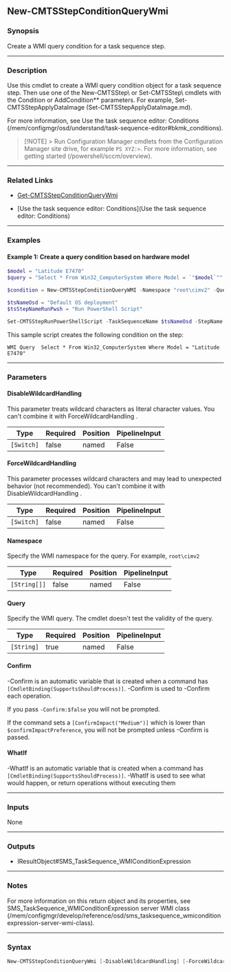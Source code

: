 New-CMTSStepConditionQueryWmi
-----------------------------




### Synopsis
Create a WMI query condition for a task sequence step.



---


### Description

Use this cmdlet to create a WMI query condition object for a task sequence step. Then use one of the New-CMTSStep\ or Set-CMTSStep\ cmdlets with the Condition or AddCondition** parameters. For example, Set-CMTSStepApplyDataImage (Set-CMTSStepApplyDataImage.md).



For more information, see Use the task sequence editor: Conditions (/mem/configmgr/osd/understand/task-sequence-editor#bkmk_conditions).



> [!NOTE] > Run Configuration Manager cmdlets from the Configuration Manager site drive, for example `PS XYZ:>`. For more information, see getting started (/powershell/sccm/overview).



---


### Related Links
* [Get-CMTSStepConditionQueryWmi](Get-CMTSStepConditionQueryWmi)



* [Use the task sequence editor: Conditions](Use the task sequence editor: Conditions)





---


### Examples
#### Example 1: Create a query condition based on hardware model
```PowerShell
$model = "Latitude E7470"
$query = "Select * From Win32_ComputerSystem Where Model = `"$model`""

$condition = New-CMTSStepConditionQueryWMI -Namespace "root\cimv2" -Query $query

$tsNameOsd = "Default OS deployment"
$tsStepNameRunPwsh = "Run PowerShell Script"

Set-CMTSStepRunPowerShellScript -TaskSequenceName $tsNameOsd -StepName $tsStepNameRunPwsh -AddCondition $condition
```
This sample script creates the following condition on the step:


`WMI Query  Select * From Win32_ComputerSystem Where Model = "Latitude E7470"`


---


### Parameters
#### **DisableWildcardHandling**

This parameter treats wildcard characters as literal character values. You can't combine it with ForceWildcardHandling .






|Type      |Required|Position|PipelineInput|
|----------|--------|--------|-------------|
|`[Switch]`|false   |named   |False        |



#### **ForceWildcardHandling**

This parameter processes wildcard characters and may lead to unexpected behavior (not recommended). You can't combine it with DisableWildcardHandling .






|Type      |Required|Position|PipelineInput|
|----------|--------|--------|-------------|
|`[Switch]`|false   |named   |False        |



#### **Namespace**

Specify the WMI namespace for the query. For example, `root\cimv2`






|Type        |Required|Position|PipelineInput|
|------------|--------|--------|-------------|
|`[String[]]`|false   |named   |False        |



#### **Query**

Specify the WMI query. The cmdlet doesn't test the validity of the query.






|Type      |Required|Position|PipelineInput|
|----------|--------|--------|-------------|
|`[String]`|true    |named   |False        |



#### **Confirm**
-Confirm is an automatic variable that is created when a command has ```[CmdletBinding(SupportsShouldProcess)]```.
-Confirm is used to -Confirm each operation.

If you pass ```-Confirm:$false``` you will not be prompted.


If the command sets a ```[ConfirmImpact("Medium")]``` which is lower than ```$confirmImpactPreference```, you will not be prompted unless -Confirm is passed.

#### **WhatIf**
-WhatIf is an automatic variable that is created when a command has ```[CmdletBinding(SupportsShouldProcess)]```.
-WhatIf is used to see what would happen, or return operations without executing them


---


### Inputs
None





---


### Outputs
* IResultObject#SMS_TaskSequence_WMIConditionExpression






---


### Notes
For more information on this return object and its properties, see SMS_TaskSequence_WMIConditionExpression server WMI class (/mem/configmgr/develop/reference/osd/sms_tasksequence_wmiconditionexpression-server-wmi-class).



---


### Syntax
```PowerShell
New-CMTSStepConditionQueryWmi [-DisableWildcardHandling] [-ForceWildcardHandling] [-Namespace <String[]>] -Query <String> [-Confirm] [-WhatIf] [<CommonParameters>]
```
